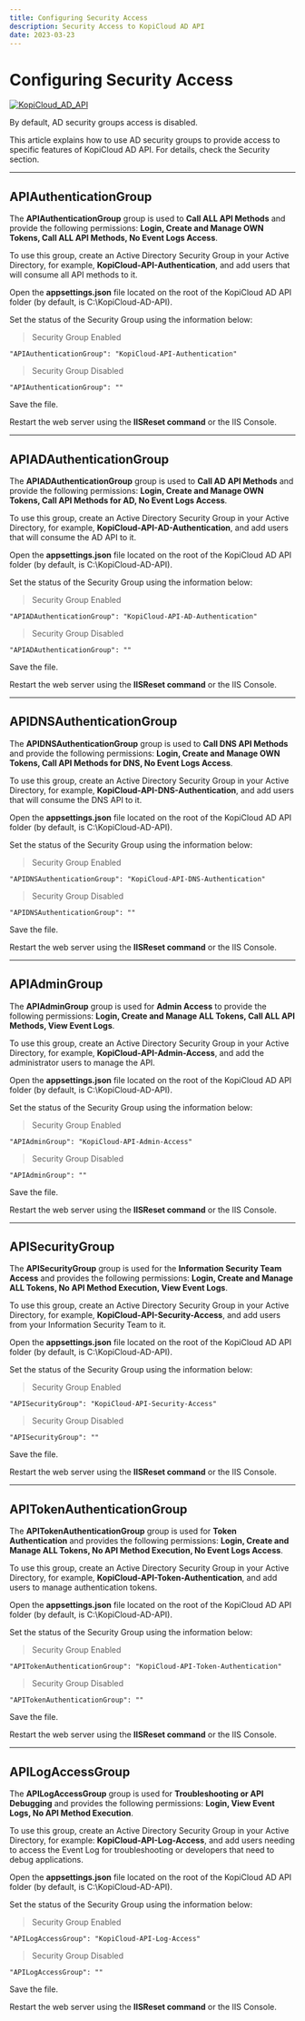 ```yaml
---
title: Configuring Security Access
description: Security Access to KopiCloud AD API
date: 2023-03-23
---
```


# Configuring Security Access
[![KopiCloud_AD_API](https://img.shields.io/badge/kopiCloud_ad-v1.0+-blueviolet.svg)](https://www.kopicloud-ad-api.com)

By default, AD security groups access is disabled.

This article explains how to use AD security groups to provide access to specific features of KopiCloud AD API. For details, check the Security section.

----

## APIAuthenticationGroup

The **APIAuthenticationGroup** group is used to **Call ALL API Methods** and provide the following permissions: **Login, Create and Manage OWN Tokens, Call ALL API Methods, No Event Logs Access**.   

To use this group, create an Active Directory Security Group in your Active Directory, for example, **KopiCloud-API-Authentication**, and add users that will consume all API methods to it.

Open the **appsettings.json** file located on the root of the KopiCloud AD API folder (by default, is C:\KopiCloud-AD-API).

Set the status of the Security Group using the information below:

> Security Group Enabled

```
"APIAuthenticationGroup": "KopiCloud-API-Authentication"
```

> Security Group Disabled

```
"APIAuthenticationGroup": ""
```

Save the file.

Restart the web server using the **IISReset command** or the IIS Console.

----

## APIADAuthenticationGroup

The **APIADAuthenticationGroup** group is used to **Call AD API Methods** and provide the following permissions: **Login, Create and Manage OWN Tokens, Call API Methods for AD, No Event Logs Access**.   

To use this group, create an Active Directory Security Group in your Active Directory, for example, **KopiCloud-API-AD-Authentication**, and add users that will consume the AD API to it.

Open the **appsettings.json** file located on the root of the KopiCloud AD API folder (by default, is C:\KopiCloud-AD-API).

Set the status of the Security Group using the information below:

> Security Group Enabled

```
"APIADAuthenticationGroup": "KopiCloud-API-AD-Authentication"
```

> Security Group Disabled

```
"APIADAuthenticationGroup": ""
```

Save the file.

Restart the web server using the **IISReset command** or the IIS Console.

----

## APIDNSAuthenticationGroup

The **APIDNSAuthenticationGroup** group is used to **Call DNS API Methods** and provide the following permissions: **Login, Create and Manage OWN Tokens, Call API Methods for DNS, No Event Logs Access**.   

To use this group, create an Active Directory Security Group in your Active Directory, for example, **KopiCloud-API-DNS-Authentication**, and add users that will consume the DNS API to it.

Open the **appsettings.json** file located on the root of the KopiCloud AD API folder (by default, is C:\KopiCloud-AD-API).

Set the status of the Security Group using the information below:

> Security Group Enabled

```
"APIDNSAuthenticationGroup": "KopiCloud-API-DNS-Authentication"
```

> Security Group Disabled

```
"APIDNSAuthenticationGroup": ""
```

Save the file.

Restart the web server using the **IISReset command** or the IIS Console.

----

## APIAdminGroup

The **APIAdminGroup** group is used for **Admin Access** to provide the following permissions: **Login, Create and Manage ALL Tokens, Call ALL API Methods, View Event Logs**.   

To use this group, create an Active Directory Security Group in your Active Directory, for example, **KopiCloud-API-Admin-Access**, and add the administrator users to manage the API.

Open the **appsettings.json** file located on the root of the KopiCloud AD API folder (by default, is C:\KopiCloud-AD-API).

Set the status of the Security Group using the information below:

> Security Group Enabled

```
"APIAdminGroup": "KopiCloud-API-Admin-Access"
```

> Security Group Disabled

```
"APIAdminGroup": ""
```

Save the file.

Restart the web server using the **IISReset command** or the IIS Console.

----

## APISecurityGroup

The **APISecurityGroup** group is used for the **Information Security Team Access** and provides the following permissions: **Login, Create and Manage ALL Tokens, No API Method Execution, View Event Logs**.   

To use this group, create an Active Directory Security Group in your Active Directory, for example, **KopiCloud-API-Security-Access**, and add users from your Information Security Team to it.

Open the **appsettings.json** file located on the root of the KopiCloud AD API folder (by default, is C:\KopiCloud-AD-API).

Set the status of the Security Group using the information below:

> Security Group Enabled

```
"APISecurityGroup": "KopiCloud-API-Security-Access"
```

> Security Group Disabled

```
"APISecurityGroup": ""
```

Save the file.

Restart the web server using the **IISReset command** or the IIS Console.

---

## APITokenAuthenticationGroup

The **APITokenAuthenticationGroup** group is used for **Token Authentication** and provides the following permissions: **Login, Create and Manage ALL Tokens, No API Method Execution, No Event Logs Access**.   

To use this group, create an Active Directory Security Group in your Active Directory, for example, **KopiCloud-API-Token-Authentication**, and add users to manage authentication tokens.

Open the **appsettings.json** file located on the root of the KopiCloud AD API folder (by default, is C:\KopiCloud-AD-API).

Set the status of the Security Group using the information below:

> Security Group Enabled

```
"APITokenAuthenticationGroup": "KopiCloud-API-Token-Authentication"
```

> Security Group Disabled

```
"APITokenAuthenticationGroup": ""
```

Save the file.

Restart the web server using the **IISReset command** or the IIS Console.

---

## APILogAccessGroup

The **APILogAccessGroup** group is used for **Troubleshooting or API Debugging** and provides the following permissions: **Login, View Event Logs, No API Method Execution**. 

To use this group, create an Active Directory Security Group in your Active Directory, for example: **KopiCloud-API-Log-Access**,  and add users needing to access the Event Log for troubleshooting or developers that need to debug applications.

Open the **appsettings.json** file located on the root of the KopiCloud AD API folder (by default, is C:\KopiCloud-AD-API).

Set the status of the Security Group using the information below:

> Security Group Enabled

```
"APILogAccessGroup": "KopiCloud-API-Log-Access"
```

> Security Group Disabled

```
"APILogAccessGroup": ""
```

Save the file.

Restart the web server using the **IISReset command** or the IIS Console.
